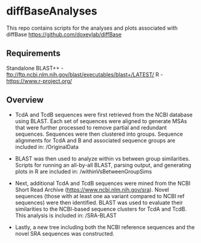 # diffBaseAnalyses

This repo contains scripts for the analyses and plots associated with diffBase https://github.com/doxeylab/diffBase

## Requirements

Standalone BLAST++ - ftp://ftp.ncbi.nlm.nih.gov/blast/executables/blast+/LATEST/
R - https://www.r-project.org/

## Overview

* TcdA and TcdB sequences were first retrieved from the NCBI database using BLAST. Each set of sequences were aligned to generate MSAs that were further processed to remove partial and redundant sequences. Sequences were then clustered into groups. Sequence alignments for TcdA and B and associated sequence groups are included in: /OriginalData

* BLAST was then used to analyze within vs between group similarities. Scripts for running an all-by-all BLAST, parsing output, and generating plots in R are included in: /withinVsBetweenGroupSims

* Next, additional TcdA and TcdB sequences were mined from the NCBI Short Read Archive (https://www.ncbi.nlm.nih.gov/sra). Novel sequences (those with at least one aa variant compared to NCBI ref sequences) were then identified. BLAST was used to evaluate their similarities to the NCBI-based sequence clusters for TcdA and TcdB. This analysis is included in: /SRA-BLAST

* Lastly, a new tree including both the NCBI reference sequences and the novel SRA sequences was constructed.
